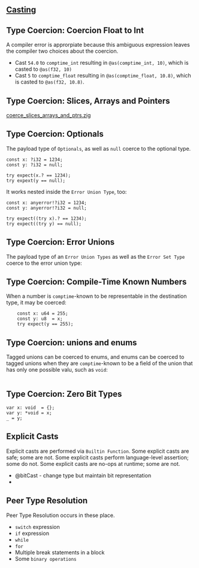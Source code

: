 [Casting](https://ziglang.org/documentation/master/#Casting)
----

Type Coercion: Coercion Float to Int
----
A compiler error is approrpiate because this ambiguous expression leaves the compiler two choices about the coercion.

* Cast `54.0` to `comptime_int` resulting in `@as(comptime_int, 10)`, which is casted to `@as(f32, 10)`
* Cast `5` to `comptime_float` resulting in `@as(comptime_float, 10.8)`, which is casted to `@as(f32, 10.8)`.
  

Type Coercion: Slices, Arrays and Pointers
----

[coerce_slices_arrays_and_ptrs.zig](coerce_slices_arrays_and_ptrs.zig)


Type Coercion: Optionals
-----
The payload type of `Optionals`, as well as `null` coerce to the optional type.
```
const x: ?i32 = 1234;
const y: ?i32 = null;

try expect(x.? == 1234);
try expext(y == null);
```

It works nested inside the `Error Union Type`, too:
```
const x: anyerror!?i32 = 1234;
const y: anyerror!?i32 = null;

try expect((try x).? == 1234);
try expect((try y) == null);
```

Type Coercion: Error Unions
------
The payload type of an `Error Union Types` as well as the `Error Set Type` coerce to the error union type:


Type Coercion: Compile-Time Known Numbers
----
When a number is `comptime`-known to be representable in the destination type, it may be coerced:
```test_coerce_large_to_small.zig
    const x: u64 = 255;
    const y: u8  = x;
    try expect(y == 255);
```

Type Coercion: unions and enums
-----
Tagged unions can be coerced to enums, and enums can be coerced to tagged unions when they are `comptime`-known to be a field of the union that has only one possible valu, such as `void`:
```test_coerce_unions_enums.zig

```

Type Coercion: Zero Bit Types
-----

```coerce_zero_bit_types.zig
var x: void  = {};
var y: *void = x;
_ = y;
```

Explicit Casts
----
Explicit casts are performed via `Builtin Function`. Some explicit casts are safe; some are not. Some explicit casts perform language-level assertion; some do not. Some explicit casts are no-ops at runtime; some are not.

* @bitCast - change type but maintain bit representation
* 





Peer Type Resolution 
----
Peer Type Resolution occurs in these place.

* `switch` expression
* `if` expression
* `while`
* `for`
* Multiple break statements in a block
* Some `binary operations`

